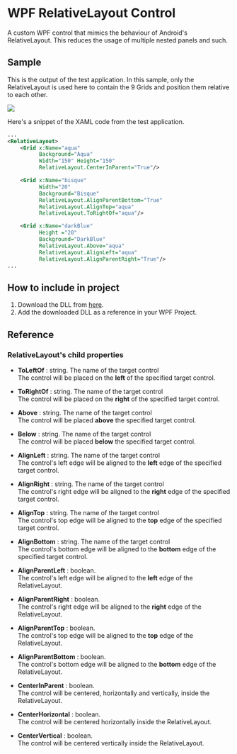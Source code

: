 # WPF RelativeLayout Control
A custom WPF control that mimics the behaviour of Android's RelativeLayout. This reduces the usage of multiple nested panels and such.

## Sample
This is the output of the test application. In this sample, only the RelativeLayout is used here to contain the 9 Grids and position them relative to each other.

<img src="/../master/Screenshots/TestWindow.PNG?raw=true">

Here's a snippet of the XAML code from the test application.

```xml
...
<RelativeLayout>
    <Grid x:Name="aqua" 
          Background="Aqua"
          Width="150" Height="150"
          RelativeLayout.CenterInParent="True"/>

    <Grid x:Name="bisque"
          Width="20"
          Background="Bisque"
          RelativeLayout.AlignParentBottom="True"
          RelativeLayout.AlignTop="aqua"
          RelativeLayout.ToRightOf="aqua"/>

    <Grid x:Name="darkBlue"
          Height ="20"
          Background="DarkBlue"
          RelativeLayout.Above="aqua"
          RelativeLayout.AlignLeft="aqua"
          RelativeLayout.AlignParentRight="True"/>
...
```

## How to include in project
1. Download the DLL from [here](https://github.com/bmdelacruz/RelativeLayout/releases/download/0.1.1/Map.Controls.RelativeLayout.dll).
2. Add the downloaded DLL as a reference in your WPF Project.

## Reference
### RelativeLayout's child properties
- __ToLeftOf__ : string. The name of the target control  
  The control will be placed on the __left__ of the specified target control.
  
- __ToRightOf__ : string. The name of the target control  
  The control will be placed on the __right__ of the specified target control.
  
- __Above__ : string. The name of the target control  
  The control will be placed __above__ the specified target control.
  
- __Below__ : string. The name of the target control  
  The control will be placed __below__ the specified target control.
  
- __AlignLeft__ : string. The name of the target control  
  The control's left edge will be aligned to the __left__ edge of the specified target control.
  
- __AlignRight__ : string. The name of the target control  
  The control's right edge will be aligned to the __right__ edge of the specified target control.
  
- __AlignTop__ : string. The name of the target control  
  The control's top edge will be aligned to the __top__ edge of the specified target control.
  
- __AlignBottom__ : string. The name of the target control  
  The control's bottom edge will be aligned to the __bottom__ edge of the specified target control.
  
- __AlignParentLeft__ : boolean.  
  The control's left edge will be aligned to the __left__ edge of the RelativeLayout.
  
- __AlignParentRight__ : boolean.  
  The control's right edge will be aligned to the __right__ edge of the RelativeLayout.
  
- __AlignParentTop__ : boolean.  
  The control's top edge will be aligned to the __top__ edge of the RelativeLayout.
  
- __AlignParentBottom__ : boolean.  
  The control's bottom edge will be aligned to the __bottom__ edge of the RelativeLayout.
  
- __CenterInParent__ : boolean.  
  The control will be centered, horizontally and vertically, inside the RelativeLayout.
  
- __CenterHorizontal__ : boolean.  
  The control will be centered horizontally inside the RelativeLayout.
  
- __CenterVertical__ : boolean.  
  The control will be centered vertically inside the RelativeLayout.
